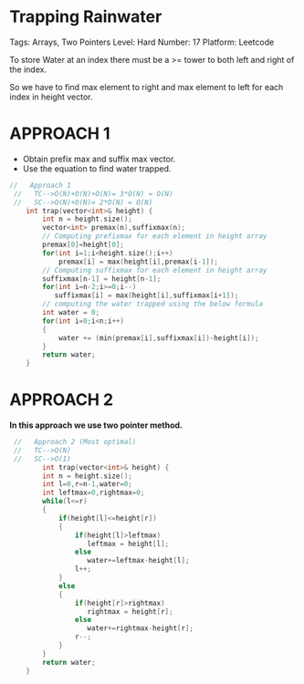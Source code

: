 # Trapping Rainwater

Tags: Arrays, Two Pointers
Level: Hard
Number: 17
Platform: Leetcode

To store Water at an index there must be a >= tower to both left and right of the index.

So we have to find max element to right and max element to left for each index in height vector.

# **APPROACH 1**

- Obtain prefix max and suffix max vector.
- Use the equation to find water trapped.

```cpp
//   Approach 1
 //   TC-->O(N)+O(N)+O(N)= 3*O(N) = O(N)
 //   SC-->O(N)+O(N)= 2*O(N) = O(N)
    int trap(vector<int>& height) {
        int n = height.size();
        vector<int> premax(n),suffixmax(n);
        // Computing prefixmax for each element in height array
        premax[0]=height[0];
        for(int i=1;i<height.size();i++)
            premax[i] = max(height[i],premax[i-1]);
        // Computing suffixmax for each element in height array
        suffixmax[n-1] = height[n-1];
        for(int i=n-2;i>=0;i--)
           suffixmax[i] = max(height[i],suffixmax[i+1]);
        // computing the water trapped using the below formula
        int water = 0;
        for(int i=0;i<n;i++)
        {
            water += (min(premax[i],suffixmax[i])-height[i]);
        }
        return water;
    }
```

# **APPROACH 2**

**In this approach we use two pointer method.**

```cpp
 //   Approach 2 (Most optimal)
 //   TC-->O(N)
 //   SC-->O(1)
        int trap(vector<int>& height) {
        int n = height.size();
        int l=0,r=n-1,water=0;
        int leftmax=0,rightmax=0;
        while(l<=r)
        {
            if(height[l]<=height[r])
            {
                if(height[l]>leftmax)
                   leftmax = height[l];
                else
                   water+=leftmax-height[l];
                l++;
            }
            else
            {
                if(height[r]>rightmax)
                   rightmax = height[r];
                else
                   water+=rightmax-height[r];
                r--;
            }
        }
        return water;
    }
```